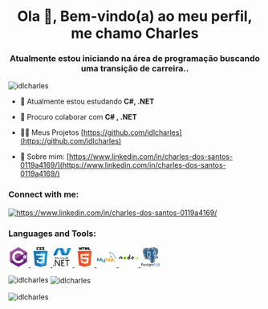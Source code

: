 <h1 align="center">Ola 👋, Bem-vindo(a) ao meu perfil, me chamo Charles</h1>
<h3 align="center">Atualmente estou iniciando na área de programação buscando uma transição de carreira..</h3>

<p align="left"> <img src="https://komarev.com/ghpvc/?username=idlcharles&label=Profile%20views&color=0e75b6&style=flat" alt="idlcharles" /> </p>

- 🌱 Atualmente estou estudando **C#, .NET**

- 👯 Procuro colaborar com **C# , .NET**

- 👨‍💻 Meus Projetos [https://github.com/idlcharles](https://github.com/idlcharles)

- 📄 Sobre mim: [https://www.linkedin.com/in/charles-dos-santos-0119a4169/](https://www.linkedin.com/in/charles-dos-santos-0119a4169/)

<h3 align="left">Connect with me:</h3>
<p align="left">
<a href="https://linkedin.com/in/https://www.linkedin.com/in/charles-dos-santos-0119a4169/" target="blank"><img align="center" src="https://raw.githubusercontent.com/rahuldkjain/github-profile-readme-generator/master/src/images/icons/Social/linked-in-alt.svg" alt="https://www.linkedin.com/in/charles-dos-santos-0119a4169/" height="30" width="40" /></a>
</p>

<h3 align="left">Languages and Tools:</h3>
<p align="left"> <a href="https://www.w3schools.com/cs/" target="_blank" rel="noreferrer"> <img src="https://raw.githubusercontent.com/devicons/devicon/master/icons/csharp/csharp-original.svg" alt="csharp" width="40" height="40"/> </a> <a href="https://www.w3schools.com/css/" target="_blank" rel="noreferrer"> <img src="https://raw.githubusercontent.com/devicons/devicon/master/icons/css3/css3-original-wordmark.svg" alt="css3" width="40" height="40"/> </a> <a href="https://dotnet.microsoft.com/" target="_blank" rel="noreferrer"> <img src="https://raw.githubusercontent.com/devicons/devicon/master/icons/dot-net/dot-net-original-wordmark.svg" alt="dotnet" width="40" height="40"/> </a> <a href="https://www.w3.org/html/" target="_blank" rel="noreferrer"> <img src="https://raw.githubusercontent.com/devicons/devicon/master/icons/html5/html5-original-wordmark.svg" alt="html5" width="40" height="40"/> </a> <a href="https://www.mysql.com/" target="_blank" rel="noreferrer"> <img src="https://raw.githubusercontent.com/devicons/devicon/master/icons/mysql/mysql-original-wordmark.svg" alt="mysql" width="40" height="40"/> </a> <a href="https://nodejs.org" target="_blank" rel="noreferrer"> <img src="https://raw.githubusercontent.com/devicons/devicon/master/icons/nodejs/nodejs-original-wordmark.svg" alt="nodejs" width="40" height="40"/> </a> <a href="https://www.postgresql.org" target="_blank" rel="noreferrer"> <img src="https://raw.githubusercontent.com/devicons/devicon/master/icons/postgresql/postgresql-original-wordmark.svg" alt="postgresql" width="40" height="40"/> </a> </p>

<p><img align="left" src="https://github-readme-stats.vercel.app/api/top-langs?username=idlcharles&show_icons=true&theme=tokyonight&locale=en&layout=compact" alt="idlcharles" /></p>

<p>&nbsp;<img align="center" src="https://github-readme-stats.vercel.app/api?username=idlcharles&show_icons=true&theme=tokyonight&locale=en" alt="idlcharles" /></p>

<p><img align="center" src="https://github-readme-streak-stats.herokuapp.com/?user=idlcharles&theme=default" alt="idlcharles" /></p>
